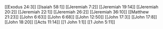 [[Exodus 24:3]]
[[Isaiah 58:1]]
[[Jeremiah 7:2]]
[[Jeremiah 19:14]]
[[Jeremiah 20:2]]
[[Jeremiah 22:1]]
[[Jeremiah 26:2]]
[[Jeremiah 36:10]]
[[Matthew 21:23]]
[[John 6:63]]
[[John 6:68]]
[[John 12:50]]
[[John 17:3]]
[[John 17:8]]
[[John 18:20]]
[[Acts 11:14]]
[[1 John 1:1]]
[[1 John 5:11]]

